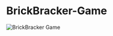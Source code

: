 # BrickBracker-Game
![BrickBracker Game](https://user-images.githubusercontent.com/96439012/204277568-11cf7b70-c63e-4ef0-9f9f-69f3cb35e034.png)
